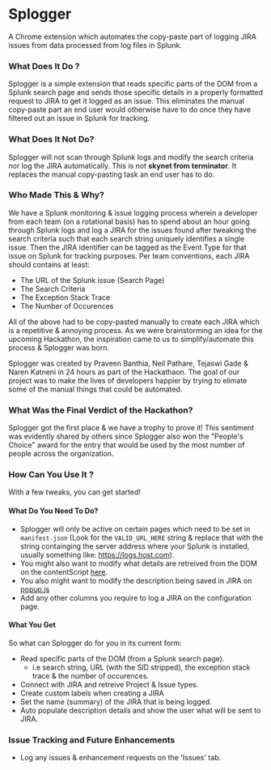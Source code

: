 # Splogger
A Chrome extension which automates the copy-paste part of logging JIRA issues from data processed from log files in Splunk.

### What Does It Do ? 
Splogger is a simple extension that reads specific parts of the DOM from a Splunk search page and sends those specific details in a properly formatted request to JIRA to get it logged as an issue. This eliminates the manual copy-paste part an end user would otherwise have to do once they have filtered out an issue in Splunk for tracking.

### What Does It Not Do?
Splogger will not scan through Splunk logs and modify the search criteria nor log the JIRA automatically. This is not **skynet from terminator**. It replaces the manual copy-pasting task an end user has to do.

### Who Made This & Why?
We have a Splunk monitoring & issue logging process wherein a developer from each team (on a rotational basis) has to spend about an hour going through Splunk logs and log a JIRA for the issues found after tweaking the search criteria such that each search string uniquely identifies a single issue. Then the JIRA identifier can be tagged as the Event Type for that issue on Splunk for tracking purposes. Per team conventions, each JIRA should contains at least: 
* The URL of the Splunk issue (Search Page)
* The Search Criteria
* The Exception Stack Trace
* The Number of Occurences

All of the above had to be copy-pasted manually to create each JIRA which is a repetitive & annoying process.
As we were brainstorming an idea for the upcoming Hackathon, the inspiration came to us to simplify/automate this process & Splogger was born.

Splogger was created by Praveen Banthia, Neil Pathare, Tejaswi Gade & Naren Katneni in 24 hours as part of the Hackathaon. The goal of our project was to make the lives of developers happier by trying to elimate some of the manual things that could be automated.

### What Was the Final Verdict of the Hackathon?
Splogger got the first place & we have a trophy to prove it!
This sentiment was evidently shared by others since Splogger also won the "People's Choice" award for the entry that would be used by the most number of people across the organization.

### How Can You Use It ?

With a few tweaks, you can get started!

#### What Do You Need To Do?

* Splogger will only be active on certain pages which need to be set in `manifest.json` (Look for the `VALID_URL_HERE` string & replace that with the string containging the server address where your Splunk is installed, usually something like: https://logs.host.com).
* You might also want to modify what details are retreived from the DOM on the contentScript [here]( 
https://github.com/SPLUNK-JIRA-Logger/Splogger/blob/master/contentScript.js#L56).
* You also might want to modify the description being saved in JIRA on [popup.js](
https://github.com/SPLUNK-JIRA-Logger/Splogger/blob/master/popup/popup.js#L42)
* Add any other columns you require to log a JIRA on the configuration page.

#### What You Get
 So what can Splogger do for you in its current form:

* Read specific parts of the DOM (from a Splunk search page).
	 * i.e search string, URL (with the SID stripped), the exception stack trace & the number of occurences.
* Connect with JIRA and retreive Project & Issue types.
* Create custom labels when creating a JIRA
* Set the name (summary) of the JIRA that is being logged.
* Auto populate description details and show the user what will be sent to JIRA.

### Issue Tracking and Future Enhancements
* Log any issues & enhancement requests on the 'Issues' tab.
